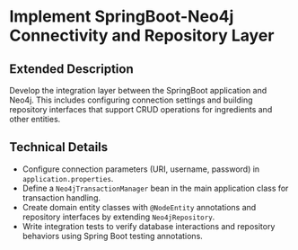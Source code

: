 # Implement SpringBoot-Neo4j Connectivity and Repository Layer

## Extended Description
Develop the integration layer between the SpringBoot application and Neo4j. This includes configuring connection settings and building repository interfaces that support CRUD operations for ingredients and other entities.

## Technical Details
- Configure connection parameters (URI, username, password) in `application.properties`.
- Define a `Neo4jTransactionManager` bean in the main application class for transaction handling.
- Create domain entity classes with `@NodeEntity` annotations and repository interfaces by extending `Neo4jRepository`.
- Write integration tests to verify database interactions and repository behaviors using Spring Boot testing annotations.